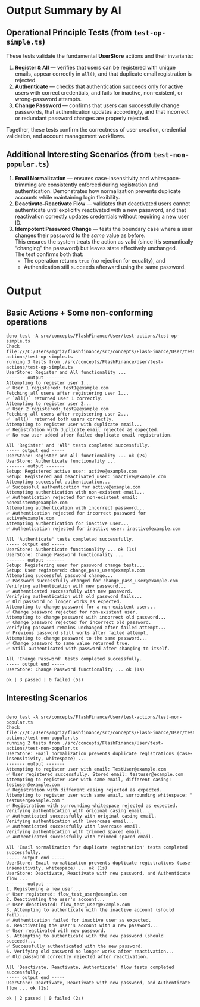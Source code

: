 # Output Summary by AI
## Operational Principle Tests (from `test-op-simple.ts`)
These tests validate the fundamental **UserStore** actions and their invariants:
1. **Register & All** — verifies that users can be registered with unique emails, appear correctly in `all()`, and that duplicate email registration is rejected.  
2. **Authenticate** — checks that authentication succeeds only for active users with correct credentials, and fails for inactive, non-existent, or wrong-password attempts.  
3. **Change Password** — confirms that users can successfully change passwords, that authentication updates accordingly, and that incorrect or redundant password changes are properly rejected.

Together, these tests confirm the correctness of user creation, credential validation, and account management workflows.

## Additional Interesting Scenarios (from `test-non-popular.ts`)
1. **Email Normalization** — ensures case-insensitivity and whitespace-trimming are consistently enforced during registration and authentication. Demonstrates how normalization prevents duplicate accounts while maintaining login flexibility.  
2. **Deactivate–Reactivate Flow** — validates that deactivated users cannot authenticate until explicitly reactivated with a new password, and that reactivation correctly updates credentials without requiring a new user ID.
3. **Idempotent Password Change** — tests the boundary case where a user changes their password to the *same* value as before.  
   This ensures the system treats the action as valid (since it’s semantically “changing” the password) but leaves state effectively unchanged.  
   The test confirms both that:
   - The operation returns `true` (no rejection for equality), and  
   - Authentication still succeeds afterward using the same password.  


# Output
## Basic Actions + Some non-conforming operations

```
deno test -A src/concepts/FlashFinance/User/test-actions/test-op-simple.ts
Check file:///C:/Users/mgriz/flashfinance/src/concepts/FlashFinance/User/test-actions/test-op-simple.ts
running 3 tests from ./src/concepts/FlashFinance/User/test-actions/test-op-simple.ts
UserStore: Register and All functionality ...
------- output -------
Attempting to register user 1...
✅ User 1 registered: test1@example.com
Fetching all users after registering user 1...
✅ `all()` returned user 1 correctly.
Attempting to register user 2...
✅ User 2 registered: test2@example.com
Fetching all users after registering user 2...
✅ `all()` returned both users correctly.
Attempting to register user with duplicate email...
✅ Registration with duplicate email rejected as expected.
✅ No new user added after failed duplicate email registration.

All 'Register' and 'All' tests completed successfully.
----- output end -----
UserStore: Register and All functionality ... ok (2s)
UserStore: Authenticate functionality ...
------- output -------
Setup: Registered active user: active@example.com
Setup: Registered and deactivated user: inactive@example.com
Attempting successful authentication...
✅ Successful authentication for active@example.com
Attempting authentication with non-existent email...
✅ Authentication rejected for non-existent email: nonexistent@example.com
Attempting authentication with incorrect password...
✅ Authentication rejected for incorrect password for active@example.com
Attempting authentication for inactive user...
✅ Authentication rejected for inactive user: inactive@example.com

All 'Authenticate' tests completed successfully.
----- output end -----
UserStore: Authenticate functionality ... ok (1s)
UserStore: Change Password functionality ...
------- output -------
Setup: Registering user for password change tests...
Setup: User registered: change_pass_user@example.com
Attempting successful password change...
✅ Password successfully changed for change_pass_user@example.com
Verifying authentication with new password...
✅ Authenticated successfully with new password.
Verifying authentication with old password fails...
✅ Old password no longer works as expected.
Attempting to change password for a non-existent user...
✅ Change password rejected for non-existent user.
Attempting to change password with incorrect old password...
✅ Change password rejected for incorrect old password.
Verifying password remains unchanged after failed attempt...
✅ Previous password still works after failed attempt.
Attempting to change password to the same password...
✅ Change password to same value returned true.
✅ Still authenticated with password after changing to itself.

All 'Change Password' tests completed successfully.
----- output end -----
UserStore: Change Password functionality ... ok (1s)

ok | 3 passed | 0 failed (5s)

```


## Interesting Scenarios

```

deno test -A src/concepts/FlashFinance/User/test-actions/test-non-popular.ts
Check file:///C:/Users/mgriz/flashfinance/src/concepts/FlashFinance/User/test-actions/test-non-popular.ts
running 2 tests from ./src/concepts/FlashFinance/User/test-actions/test-non-popular.ts
UserStore: Email normalization prevents duplicate registrations (case-insensitivity, whitespace) ...
------- output -------
Attempting to register user with email: TestUser@example.com
✅ User registered successfully. Stored email: testuser@example.com
Attempting to register user with same email, different casing: testuser@example.com
✅ Registration with different casing rejected as expected.
Attempting to register user with same email, surrounding whitespace: " testuser@example.com "
✅ Registration with surrounding whitespace rejected as expected.
Verifying authentication with original casing email...
✅ Authenticated successfully with original casing email.
Verifying authentication with lowercase email...
✅ Authenticated successfully with lowercase email.
Verifying authentication with trimmed spaced email...
✅ Authenticated successfully with trimmed spaced email.

All 'Email normalization for duplicate registration' tests completed successfully.
----- output end -----
UserStore: Email normalization prevents duplicate registrations (case-insensitivity, whitespace) ... ok (1s)
UserStore: Deactivate, Reactivate with new password, and Authenticate flow ...
------- output -------
1. Registering a new user...
✅ User registered: flow_test_user@example.com
2. Deactivating the user's account...
✅ User deactivated: flow_test_user@example.com
3. Attempting to authenticate with the inactive account (should fail)...
✅ Authentication failed for inactive user as expected.
4. Reactivating the user's account with a new password...
✅ User reactivated with new password.
5. Attempting to authenticate with the new password (should succeed)...
✅ Successfully authenticated with the new password.
6. Verifying old password no longer works after reactivation...
✅ Old password correctly rejected after reactivation.

All 'Deactivate, Reactivate, Authenticate' flow tests completed successfully.
----- output end -----
UserStore: Deactivate, Reactivate with new password, and Authenticate flow ... ok (1s)

ok | 2 passed | 0 failed (2s)

```